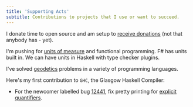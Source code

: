 ```yaml
---
title: 'Supporting Acts'
subtitle: Contributions to projects that I use or want to succeed.
---
```

I donate time to open source and am setup to [receive
donations](https://github.com/sponsors/philderbeast) (not that anybody has - yet).

I'm pushing for [units of measure](/projects/uom) and functional programming.
F# has units built in. We can have units in Haskell with type checker plugins.

I've solved [geodetics](/projects/geodetics) problems in a variety of programming
languages.

Here's my first contribution to `GHC`, the Glasgow Haskell Compiler:

* For the newcomer labelled bug
[12441](https://gitlab.haskell.org/ghc/ghc/issues/12441), fix pretty printing
for [explicit
quantifiers](https://github.com/ghc/ghc/commit/33140f41b931fb81bf2e5aa28603fe757bb3779d).
